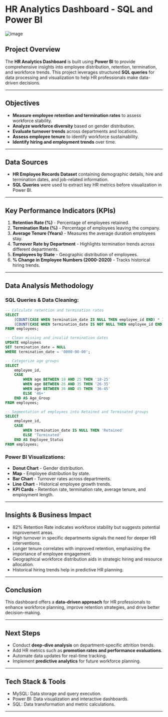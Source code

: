 # HR Analytics Dashboard - SQL and Power BI
![image](https://github.com/user-attachments/assets/93f9c09b-e71a-413a-955f-49f78acc94cd)

## Project Overview
The **HR Analytics Dashboard** is built using **Power BI** to provide comprehensive insights into employee distribution, retention, termination, and workforce trends. This project leverages structured **SQL queries** for data processing and visualization to help HR professionals make data-driven decisions.

---
## Objectives
- **Measure employee retention and termination rates** to assess workforce stability.
- **Analyze workforce diversity** based on gender distribution.
- **Evaluate turnover trends** across departments and locations.
- **Assess employee tenure** to identify workforce sustainability.
- **Identify hiring and employment trends** over time.

---
## Data Sources
- **HR Employee Records Dataset** containing demographic details, hire and termination dates, and job-related information.
- **SQL Queries** were used to extract key HR metrics before visualization in Power BI.

---
## Key Performance Indicators (KPIs)
1. **Retention Rate (%)** - Percentage of employees retained.
2. **Termination Rate (%)** - Percentage of employees leaving the company.
3. **Average Tenure (Years)** - Measures the average duration employees stay.
4. **Turnover Rate by Department** - Highlights termination trends across different departments.
5. **Employees by State** - Geographic distribution of employees.
6. **% Change in Employee Numbers (2000-2020)** - Tracks historical hiring trends.

---
## Data Analysis Methodology
### **SQL Queries & Data Cleaning:**
```sql
-- Calculate retention and termination rates
SELECT 
    (COUNT(CASE WHEN termination_date IS NULL THEN employee_id END) * 100.0) / COUNT(employee_id) AS Retention_Rate,
    (COUNT(CASE WHEN termination_date IS NOT NULL THEN employee_id END) * 100.0) / COUNT(employee_id) AS Termination_Rate
FROM employees;

-- Clean missing and invalid termination dates
UPDATE employees
SET termination_date = NULL
WHERE termination_date = '0000-00-00';

-- Categorize age groups
SELECT 
    employee_id,
    CASE 
        WHEN age BETWEEN 18 AND 25 THEN '18-25'
        WHEN age BETWEEN 26 AND 35 THEN '26-35'
        WHEN age BETWEEN 36 AND 45 THEN '36-45'
        ELSE '46+' 
    END AS Age_Group
FROM employees;

-- Segmentation of employees into Retained and Terminated groups
SELECT 
    employee_id, 
    CASE 
        WHEN termination_date IS NULL THEN 'Retained' 
        ELSE 'Terminated' 
    END AS Employee_Status
FROM employees;
```

### **Power BI Visualizations:**
- **Donut Chart** - Gender distribution.
- **Map** - Employee distribution by state.
- **Bar Chart** - Turnover rates across departments.
- **Line Chart** - Historical employee growth trends.
- **KPI Cards** - Retention rate, termination rate, average tenure, and employment length.

---
## Insights & Business Impact
- 82% Retention Rate indicates workforce stability but suggests potential improvement areas.
- High turnover in specific departments signals the need for deeper HR interventions.
- Longer tenure correlates with improved retention, emphasizing the importance of employee engagement.
- Geographical workforce distribution aids in strategic hiring and resource allocation.
- Historical hiring trends help in predictive HR planning.

---
## Conclusion
This dashboard offers a **data-driven approach** for HR professionals to enhance workforce planning, improve retention strategies, and drive better decision-making.

---
## Next Steps
- Conduct **deep-dive analysis** on department-specific attrition trends.
- Add HR metrics such as **promotion rates and performance evaluations**.
- Automate data updates for real-time tracking.
- Implement **predictive analytics** for future workforce planning.

---
##  Tech Stack & Tools
- MySQL: Data storage and query execution.
- Power BI: Data visualization and interactive dashboards.
- SQL: Data transformation and metric calculations.

---


